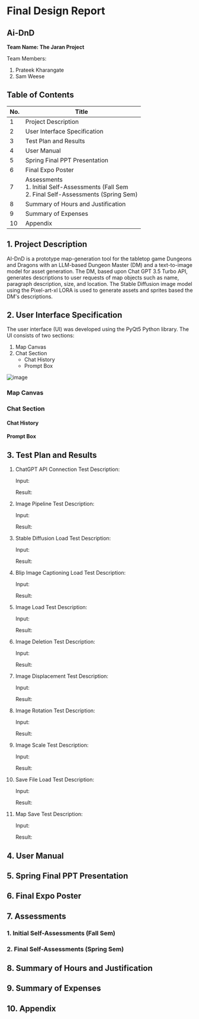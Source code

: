 # Final Design Report
## Ai-DnD
**Team Name: The Jaran Project**

Team Members: 
1. Prateek Kharangate
2. Sam Weese

## Table of Contents

| No.| Title|
|---|-------------|
| 1 | Project Description |
| 2 | User Interface Specification |
| 3 | Test Plan and Results |
| 4 | User Manual |
| 5 | Spring Final PPT Presentation |
| 6 | Final Expo Poster |
| 7 | Assessments<br> 1. Initial Self-Assessments (Fall Sem<br> 2. Final Self-Assessments (Spring Sem) |
| 8 | Summary of Hours and Justification |
| 9 | Summary of Expenses |
| 10 | Appendix |

## 1. Project Description

AI-DnD is a prototype map-generation tool for the tabletop game Dungeons and Dragons with an LLM-based Dungeon Master (DM) and a text-to-image model for asset generation. The DM, based upon Chat GPT 3.5 Turbo API, generates descriptions to user requests of map objects such as name, paragraph description, size, and location. The Stable Diffusion image model using the Pixel-art-xl LORA is used to generate assets and sprites based the DM's descriptions.

## 2. User Interface Specification

The user interface (UI) was developed using the PyQt5 Python library. The UI consists of two sections:

1. Map Canvas
2. Chat Section
   * Chat History
   * Prompt Box
   
![image](https://github.com/kharanpv/AI_DnD/assets/126278220/004b67c7-3ea0-4ac8-a8b9-b5a4881fa0a9)

### Map Canvas

### Chat Section

#### Chat History

#### Prompt Box

## 3. Test Plan and Results

1. ChatGPT API Connection Test
    Description:
   
    Input:
   
    Result:

3. Image Pipeline Test
    Description:
   
    Input:
   
    Result:

4. Stable Diffusion Load Test
    Description:
   
    Input:
   
    Result:

5. Blip Image Captioning Load Test
    Description:
   
    Input:
   
    Result:

6. Image Load Test
    Description:
   
    Input:
   
    Result:

7. Image Deletion Test
    Description:
   
    Input:
   
    Result:

8. Image Displacement Test
    Description:
   
    Input:
   
    Result:

9. Image Rotation Test
    Description:
   
    Input:
   
    Result:

10. Image Scale Test
    Description:
   
    Input:
   
    Result:

11. Save File Load Test
    Description:
    
    Input:
    
    Result:

12. Map Save Test
    Description:
    
    Input:
    
    Result:



## 4. User Manual

## 5. Spring Final PPT Presentation

## 6. Final Expo Poster

## 7. Assessments
### 1. Initial Self-Assessments (Fall Sem)
### 2. Final Self-Assessments (Spring Sem)

## 8. Summary of Hours and Justification

## 9. Summary of Expenses

## 10. Appendix

